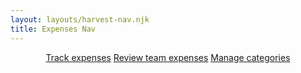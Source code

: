 ```yaml
---
layout: layouts/harvest-nav.njk
title: Expenses Nav
---
```


<header id="top-nav">
  <nav>
    <a href="#" class="is-active">Track expenses</a>
    <a href="#">Review team expenses</a>
    <a href="#">Manage categories</a>
  </nav>
</header>
